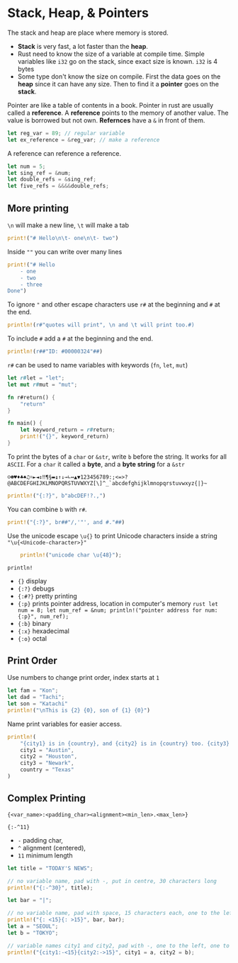 # Stack, Heap, & Pointers

The stack and heap are place where memory is stored.

- **Stack** is very fast, a lot faster than the **heap**.
- Rust need to know the size of a variable at compile time. Simple variables like `i32` go on the stack, since exact size is known. `i32` is 4 bytes
- Some type don't know the size on compile. First the data goes on the **heap** since it can have any size. Then to find it a **pointer** goes on the **stack**. 

Pointer are like a table of contents in a book. Pointer in rust are usually called a **reference**. A **reference** points to the memory of another value. The value is borrowed but not own. **Refernces** have a `&` in front of them. 

```rust
let reg_var = 89; // regular variable
let ex_reference = &reg_var; // make a reference
```

A reference can reference a reference.

```rust
let num = 5;
let sing_ref = &num;
let double_refs = &sing_ref;
let five_refs = &&&&double_refs;
```

## More printing

`\n` will make a new line, `\t` will make a tab

```rust
print!("# Hello\n\t- one\n\t- two")
```

Inside `""` you can write over many lines

```rust
print!("# Hello
	- one
	- two
	- three
Done")
```

To ignore `"` and other escape characters use `r#` at the beginning and `#` at the end.

```rust
println!(r#"quotes will print", \n and \t will print too.#)
```

To include `#` add a `#` at the beginning and the end.

```rust
println!(r##"ID: #00000324"##)
```

`r#` can be used to name variables with keywords (`fn`, `let`, `mut`)

```rust
let r#let = "let";
let mut r#mut = "mut";

fn r#return() {
	"return"
}

fn main() {
	let keyword_return = r#return;
	print!("{}", keyword_return)
}
```

To print the bytes of a `char` or `&str`, write `b` before the string. It works for all `ASCII`. For a `char` it called a **byte**, and a **byte string** for a `&str`

```
☺☻♥♦♣♠♫☼►◄↕‼¶§▬↨↑↓→∟↔▲▼123456789:;<=>?@ABCDEFGHIJKLMNOPQRSTUVWXYZ[\]^_`abcdefghijklmnopqrstuvwxyz{|}~
```

```rust
println!("{:?}", b"abcDEF!?.,")
```

You can combine `b` with `r#`. 

```rust
print!("{:?}", br##"/,'"', and #."##)
```

Use the unicode escape `\u{}` to print Unicode characters inside a string `"\u{<Unicode-character>}"` 

```rust
    println!("unicode char \u{48}");
```

`println!`
- `{}` display
- `{:?}` debugs
- `{:#?}` pretty printing
- `{:p}` prints pointer address, location in computer's memory
		```rust
		let num = 8;
		let num_ref = &num;
		println!("pointer address for num: {:p}", num_ref);
		```
- `{:b}` binary
- `{:x}` hexadecimal
- `{:o}` octal


## Print Order

Use numbers to change print order, index starts at `1`

```rust
let fam = "Kon";
let dad = "Tachi";
let son = "Katachi"
println!("\nThis is {2} {0}, son of {1} {0}")
```

Name print variables for easier access.

```rust
println!(
	"{city1} is in {country}, and {city2} is in {country} too. {city3} is not in {country}",
	city1 = "Austin",
	city2 = "Houston",
	city3 = "Newark",
	country = "Texas"
)
```

## Complex Printing

```
{<var_name>:<padding_char><alignment><min_len>.<max_len>}
```

`{:-^11}` 
- `-` padding char, 
- `^` alignment (centered), 
- `11` minimum length


```rust
let title = "TODAY'S NEWS";

// no variable name, pad with -, put in centre, 30 characters long
println!("{:-^30}", title); 

let bar = "|";

// no variable name, pad with space, 15 characters each, one to the left, one to the right
println!("{: <15}{: >15}", bar, bar); 
let a = "SEOUL";
let b = "TOKYO";

// variable names city1 and city2, pad with -, one to the left, one to the right
println!("{city1:-<15}{city2:->15}", city1 = a, city2 = b); 
```

